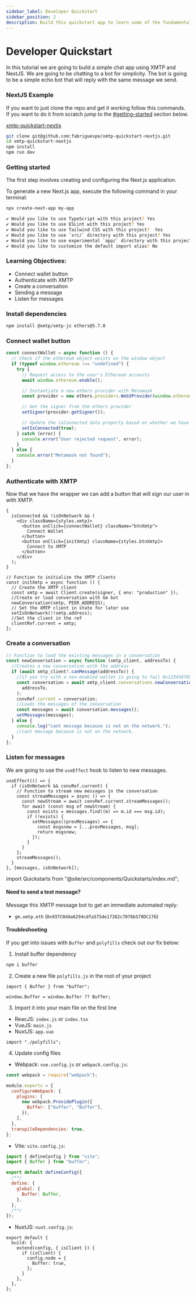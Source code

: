 ```yaml
---
sidebar_label: Developer Quickstart
sidebar_position: 2
description: Build this quickstart app to learn some of the fundamental concepts involved in building with XMTP.
---
```


# Developer Quickstart

In this tutorial we are going to build a simple chat app using XMTP and NextJS. We are going to be chatting to a bot for simplicity. The bot is going to be a simple echo bot that will reply with the same message we send.

### NextJS Example

If you want to just clone the repo and get it working follow this commands. If you want to do it from scratch jump to the [#getting-started](#getting-started) section below.

[<div class="div-header-github-link"></div> xmtp-quickstart-nextjs](https://github.com/fabriguespe/xmtp-quickstart-nextjs)

```bash
git clone git@github.com:fabriguespe/xmtp-quickstart-nextjs.git
cd xmtp-quickstart-nextjs
npm install
npm run dev
```

### Getting started

The first step involves creating and configuring the Next.js application.

To generate a new Next.js app, execute the following command in your terminal:

```bash
npx create-next-app my-app

✔ Would you like to use TypeScript with this project? Yes
✔ Would you like to use ESLint with this project? Yes
✔ Would you like to use Tailwind CSS with this project?  Yes
✔ Would you like to use `src/` directory with this project? Yes
✔ Would you like to use experimental `app/` directory with this project? No
✔ Would you like to customize the default import alias? No
```

### Learning Objectives:

- Connect wallet button
- Authenticate with XMTP
- Create a conversation
- Sending a message
- Listen for messages

### Install dependencies

```bash
npm install @xmtp/xmtp-js ethers@5.7.0
```

### Connect wallet button

```jsx
const connectWallet = async function () {
  // Check if the ethereum object exists on the window object
  if (typeof window.ethereum !== "undefined") {
    try {
      // Request access to the user's Ethereum accounts
      await window.ethereum.enable();

      // Instantiate a new ethers provider with Metamask
      const provider = new ethers.providers.Web3Provider(window.ethereum);

      // Get the signer from the ethers provider
      setSigner(provider.getSigner());

      // Update the isConnected data property based on whether we have a signer
      setIsConnected(true);
    } catch (error) {
      console.error("User rejected request", error);
    }
  } else {
    console.error("Metamask not found");
  }
};
```

### Authenticate with XMTP

Now that we have the wrapper we can add a button that will sign our user in with XMTP.

```tsx
{
  isConnected && !isOnNetwork && (
    <div className={styles.xmtp}>
      <button onClick={connectWallet} className="btnXmtp">
        Connect Wallet
      </button>
      <button onClick={initXmtp} className={styles.btnXmtp}>
        Connect to XMTP
      </button>
    </div>
  );
}
```

```tsx
// Function to initialize the XMTP clients
const initXmtp = async function () {
  // Create the XMTP client
  const xmtp = await Client.create(signer, { env: "production" });
  //Create or load conversation with Gm bot
  newConversation(xmtp, PEER_ADDRESS);
  // Set the XMTP client in state for later use
  setIsOnNetwork(!!xmtp.address);
  //Set the client in the ref
  clientRef.current = xmtp;
};
```

### Create a conversation

```jsx
// Function to load the existing messages in a conversation
const newConversation = async function (xmtp_client, addressTo) {
  //Creates a new conversation with the address
  if (await xmtp_client?.canMessage(addressTo)) {
    //if you try with a non-enabled wallet is going to fail 0x1234567890123456789012345678901234567890
    const conversation = await xmtp_client.conversations.newConversation(
      addressTo,
    );
    convRef.current = conversation;
    //Loads the messages of the conversation
    const messages = await conversation.messages();
    setMessages(messages);
  } else {
    console.log("cant message because is not on the network.");
    //cant message because is not on the network.
  }
};
```

### Listen for messages

We are going to use the `useEffect` hook to listen to new messages.

```tsx
useEffect(() => {
  if (isOnNetwork && convRef.current) {
    // Function to stream new messages in the conversation
    const streamMessages = async () => {
      const newStream = await convRef.current.streamMessages();
      for await (const msg of newStream) {
        const exists = messages.find((m) => m.id === msg.id);
        if (!exists) {
          setMessages((prevMessages) => {
            const msgsnew = [...prevMessages, msg];
            return msgsnew;
          });
        }
      }
    };
    streamMessages();
  }
}, [messages, isOnNetwork]);
```

import Quickstarts from "@site/src/components/Quickstarts/index.md";

<Quickstarts />

#### Need to send a test message?

Message this XMTP message bot to get an immediate automated reply:

- `gm.xmtp.eth` (`0x937C0d4a6294cdfa575de17382c7076b579DC176`)

#### Troubleshooting

If you get into issues with `Buffer` and `polyfills` check out our fix below:

1. Install buffer dependency

```bash
npm i buffer
```

2. Create a new file `polyfills.js` in the root of your project

```tsx
import { Buffer } from "buffer";

window.Buffer = window.Buffer ?? Buffer;
```

3. Import it into your main file on the first line

- ReacJS: `index.js` or `index.tsx`
- VueJS: `main.js`
- NuxtJS: `app.vue`

```tsx
import "./polyfills";
```

4. Update config files

- Webpack: `vue.config.js` or `webpack.config.js`:

```jsx
const webpack = require("webpack");

module.exports = {
  configureWebpack: {
    plugins: [
      new webpack.ProvidePlugin({
        Buffer: ["buffer", "Buffer"],
      }),
    ],
  },
  transpileDependencies: true,
};
```

- Vite: `vite.config.js`:

```jsx
import { defineConfig } from "vite";
import { Buffer } from "buffer";

export default defineConfig({
  /**/
  define: {
    global: {
      Buffer: Buffer,
    },
  },
  /**/
});
```

- NuxtJS: `nuxt.config.js`:

```tsx
export default {
  build: {
    extend(config, { isClient }) {
      if (isClient) {
        config.node = {
          Buffer: true,
        };
      }
    },
  },
};
```
